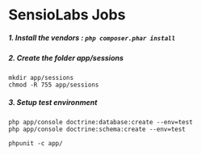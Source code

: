 SensioLabs Jobs
===============

##### 1. Install the vendors : `php composer.phar install`

##### 2. Create the folder app/sessions

```
mkdir app/sessions
chmod -R 755 app/sessions
```

##### 3. Setup test environment

```
php app/console doctrine:database:create --env=test
php app/console doctrine:schema:create --env=test

phpunit -c app/
```
